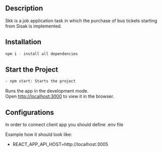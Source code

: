 ## Description

Skk is a job application task in which the purchase of bus tickets starting from Sisak is implemented.

## Installation

```bash
npm i - install all dependencies
```

## Start the Project

```bash
- npm start: Starts the project
```

Runs the app in the development mode.\
Open [http://localhost:3000](http://localhost:3000) to view it in the browser.

## Configurations

In order to connect client app you should define .env file

Example how it should look like:

- REACT_APP_API_HOST=http://localhost:3005
